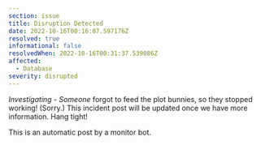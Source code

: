 ```yaml
---
section: issue
title: Disruption Detected
date: 2022-10-16T00:16:07.597176Z
resolved: true
informational: false
resolvedWhen: 2022-10-16T00:31:37.539086Z
affected:
  - Database
severity: disrupted
---
```

*Investigating* - _Someone_ forgot to feed the plot bunnies, so they stopped working! (Sorry.) This incident post will be updated once we have more information. Hang tight!

This is an automatic post by a monitor bot.
        